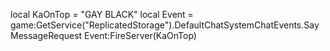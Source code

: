 local KaOnTop = "GAY BLACK"
local Event = game:GetService("ReplicatedStorage").DefaultChatSystemChatEvents.SayMessageRequest
Event:FireServer(KaOnTop)
